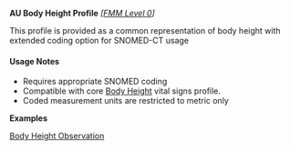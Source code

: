 **AU Body Height Profile** *[[FMM Level 0](guidance.html)]*

This profile is provided as a common representation of body height with extended coding option for SNOMED-CT usage

#### Usage Notes
* Requires appropriate SNOMED coding
* Compatible with core [Body Height](http://hl7.org/fhir/StructureDefinition/bodyheight) vital signs profile.
* Coded measurement units are restricted to metric only

**Examples**

[Body Height Observation](Observation-bodyheight-example0.html)